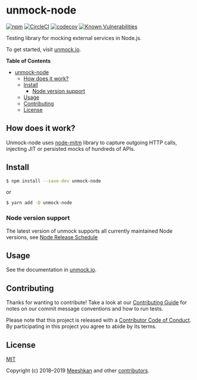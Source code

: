 # unmock-node

[![npm](https://img.shields.io/npm/v/unmock-node.svg)][npmjs]
[![CircleCI](https://circleci.com/gh/unmock/unmock-js.svg?style=svg)](https://circleci.com/gh/unmock/unmock-js)
[![codecov](https://codecov.io/gh/unmock/unmock-js/branch/dev/graph/badge.svg)](https://codecov.io/gh/unmock/unmock-js)
[![Known Vulnerabilities](https://snyk.io/test/github/unmock/unmock-js/badge.svg?targetFile=package.json)](https://snyk.io/test/github/unmock/unmock-js?targetFile=package.json)

[npmjs]: https://www.npmjs.com/package/unmock
[build]: https://circleci.com/gh/unmock/unmock-js
[coverage]: https://coveralls.io/github/unmock/unmock-js

Testing library for mocking external services in Node.js.

To get started, visit [unmock.io](https://unmock.io).

**Table of Contents**

<!-- toc -->

- [unmock-node](#unmock-node)
  - [How does it work?](#how-does-it-work)
  - [Install](#install)
    - [Node version support](#node-version-support)
  - [Usage](#usage)
  - [Contributing](#contributing)
  - [License](#license)

<!-- tocstop -->

## How does it work?

Unmock-node uses [node-mitm](https://github.com/moll/node-mitm) library to capture outgoing HTTP calls, injecting JIT or persisted mocks of hundreds of APIs.

## Install

```sh
$ npm install --save-dev unmock-node
```

or

```sh
$ yarn add -D unmock-node
```

### Node version support

The latest version of unmock supports all currently maintained Node versions, see [Node Release Schedule](https://github.com/nodejs/Release#release-schedule)

## Usage

See the documentation in [unmock.io](https://unmock.io).

## Contributing

Thanks for wanting to contribute! Take a look at our [Contributing Guide](CONTRIBUTING.md) for notes on our commit message conventions and how to run tests.

Please note that this project is released with a [Contributor Code of Conduct](CODE_OF_CONDUCT.md).
By participating in this project you agree to abide by its terms.

## License

[MIT](LICENSE)

Copyright (c) 2018–2019 [Meeshkan](http://meeshkan.com) and other [contributors](https://github.com/unmock/unmock-js/graphs/contributors).

